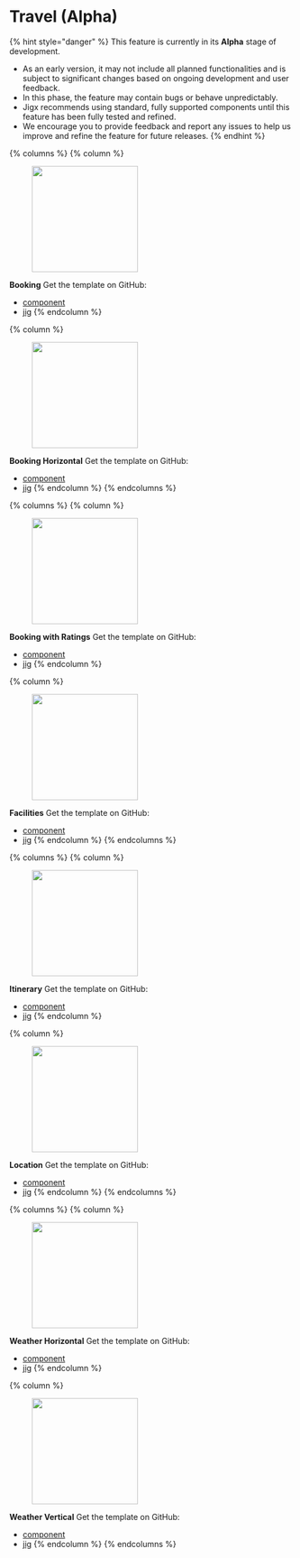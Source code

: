 # Travel (Alpha)

{% hint style="danger" %}
This feature is currently in its **Alpha** stage of development.

* As an early version, it may not include all planned functionalities and is subject to significant changes based on ongoing development and user feedback.
* In this phase, the feature may contain bugs or behave unpredictably.
* Jigx recommends using standard, fully supported components until this feature has been fully tested and refined.
* We encourage you to provide feedback and report any issues to help us improve and refine the feature for future releases.
{% endhint %}

{% columns %}
{% column %}
<div align="left"><figure><img src="../../../.gitbook/assets/CC-Booking.png" alt="" width="188"><figcaption></figcaption></figure></div>

**Booking** Get the template on GitHub:

* [component](https://github.com/jigx-com/jigx-samples/blob/main/quickstart/jigx-samples/components/templates/booking/booking-2.jigx)
* [jig](https://github.com/jigx-com/jigx-samples/blob/d5eb38a64423482ed10703b0b2889709beee309c/quickstart/jigx-samples/jigs/custom-components/templates/booking/booking.jigx)
{% endcolumn %}

{% column %}
<div align="left"><figure><img src="../../../.gitbook/assets/CC-BookingH.png" alt="" width="188"><figcaption></figcaption></figure></div>

**Booking Horizontal** Get the template on GitHub:

* [component](https://github.com/jigx-com/jigx-samples/blob/main/quickstart/jigx-samples/components/templates/booking/hotel-list.jigx)
* [jig](https://github.com/jigx-com/jigx-samples/blob/d5eb38a64423482ed10703b0b2889709beee309c/quickstart/jigx-samples/jigs/custom-components/templates/booking/booking-horizontal.jigx)
{% endcolumn %}
{% endcolumns %}

{% columns %}
{% column %}
<div align="left"><figure><img src="../../../.gitbook/assets/CC-BookingRate.png" alt="" width="188"><figcaption></figcaption></figure></div>

**Booking with Ratings** Get the template on GitHub:

* [component](https://github.com/jigx-com/jigx-samples/blob/main/quickstart/jigx-samples/components/packages.jigx)
* [jig](https://github.com/jigx-com/jigx-samples/blob/d5eb38a64423482ed10703b0b2889709beee309c/quickstart/jigx-samples/jigs/custom-components/templates/booking/booking-rating.jigx)
{% endcolumn %}

{% column %}
<div align="left"><figure><img src="../../../.gitbook/assets/CC-facilities.png" alt="" width="188"><figcaption></figcaption></figure></div>

**Facilities** Get the template on GitHub:

* [component](https://github.com/jigx-com/jigx-samples/blob/main/quickstart/jigx-samples/components/templates/facilities/horizontal-facilities.jigx)
* [jig](https://github.com/jigx-com/jigx-samples/blob/d5eb38a64423482ed10703b0b2889709beee309c/quickstart/jigx-samples/jigs/custom-components/templates/facilities/facilities.jigx)
{% endcolumn %}
{% endcolumns %}

{% columns %}
{% column %}
<div align="left"><figure><img src="../../../.gitbook/assets/CC-iteinerary.png" alt="" width="188"><figcaption></figcaption></figure></div>

**Itinerary** Get the template on GitHub:

* [component](https://github.com/jigx-com/jigx-samples/blob/main/quickstart/jigx-samples/components/templates/itinerary/itinerary-day.jigx)
* [jig](https://github.com/jigx-com/jigx-samples/blob/d5eb38a64423482ed10703b0b2889709beee309c/quickstart/jigx-samples/jigs/custom-components/templates/itinerary/itinerary.jigx)
{% endcolumn %}

{% column %}
<div align="left"><figure><img src="../../../.gitbook/assets/CC-location.png" alt="" width="188"><figcaption></figcaption></figure></div>

**Location** Get the template on GitHub:

* [component](https://github.com/jigx-com/jigx-samples/blob/main/quickstart/jigx-samples/components/templates/location/location.jigx)
* [jig](https://github.com/jigx-com/jigx-samples/blob/d5eb38a64423482ed10703b0b2889709beee309c/quickstart/jigx-samples/jigs/custom-components/templates/location/location.jigx)
{% endcolumn %}
{% endcolumns %}

{% columns %}
{% column %}
<div align="left"><figure><img src="../../../.gitbook/assets/CC-WeatherH.png" alt="" width="188"><figcaption></figcaption></figure></div>

**Weather Horizontal** Get the template on GitHub:

* [component](https://github.com/jigx-com/jigx-samples/blob/main/quickstart/jigx-samples/components/templates/weather/forecast.jigx)
* [jig](https://github.com/jigx-com/jigx-samples/blob/d5eb38a64423482ed10703b0b2889709beee309c/quickstart/jigx-samples/jigs/custom-components/templates/weather/weather.jigx)
{% endcolumn %}

{% column %}
<div align="left"><figure><img src="../../../.gitbook/assets/CC-WeatherV.png" alt="" width="188"><figcaption></figcaption></figure></div>

**Weather Vertical** Get the template on GitHub:

* [component](https://github.com/jigx-com/jigx-samples/blob/main/quickstart/jigx-samples/components/templates/weather/forecast-2.jigx)
* [jig](https://github.com/jigx-com/jigx-samples/blob/d5eb38a64423482ed10703b0b2889709beee309c/quickstart/jigx-samples/jigs/custom-components/templates/weather/weather1.jigx)
{% endcolumn %}
{% endcolumns %}
